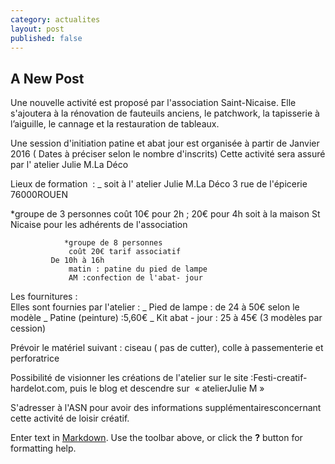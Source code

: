 ```yaml
---
category: actualites
layout: post
published: false
---
```


## A New Post
Une nouvelle activité est proposé par l'association Saint-Nicaise. Elle s'ajoutera à la rénovation de fauteuils anciens, le patchwork, la tapisserie à l’aiguille, le cannage et la restauration de tableaux.
 
Une session d'initiation patine et abat jour est organisée à partir de Janvier 2016 ( Dates à préciser selon le nombre d'inscrits)
Cette activité sera assuré par l' atelier Julie M.La Déco 
	
 Lieux de formation  :
_ soit à l' atelier Julie M.La Déco
3 rue de l'épicerie  76000ROUEN

*groupe de 3 personnes
coût 10€ pour 2h ; 20€ pour 4h
soit à la maison St Nicaise
		pour les adhérents de l'association
		
		        *groupe de 8 personnes
		         coût 20€ tarif associatif
			 De 10h à 16h
		         matin : patine du pied de lampe
		         AM :confection de l'abat- jour

Les fournitures :	
	Elles sont fournies par l'atelier :	
	_ Pied de lampe : de 24 à 50€ selon le modèle
	_ Patine (peinture) :5,60€
	_ Kit abat - jour : 25 à 45€ (3 modèles par cession)

Prévoir le matériel suivant : ciseau ( pas de cutter), colle à passementerie et perforatrice

Possibilité de visionner les créations de l'atelier sur le site :Festi-creatif-hardelot.com, puis le blog et descendre sur  « atelierJulie M »
  
S'adresser à l'ASN pour avoir des informations supplémentairesconcernant cette activité de loisir créatif.
 
Enter text in [Markdown](http://daringfireball.net/projects/markdown/). Use the toolbar above, or click the **?** button for formatting help.
